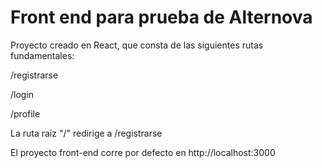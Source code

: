 # Front end para prueba de Alternova

Proyecto creado en React, que consta de las siguientes rutas fundamentales:

/registrarse

/login

/profile

La ruta raiz "/" redirige a /registrarse

El proyecto front-end corre por defecto en http://localhost:3000
 

